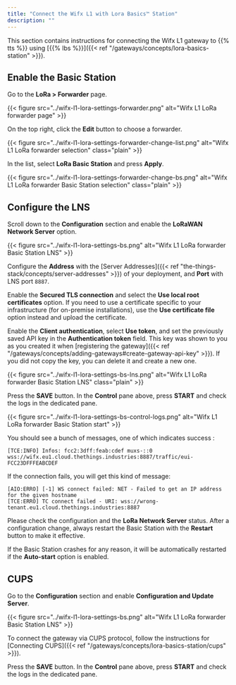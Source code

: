```yaml
---
title: "Connect the Wifx L1 with Lora Basics™ Station"
description: ""
---
```


This section contains instructions for connecting the Wifx L1 gateway to {{% tts %}} using [{{% lbs %}}]({{< ref "/gateways/concepts/lora-basics-station" >}}).

<!--more-->

## Enable the Basic Station

Go to the **LoRa > Forwarder** page.

{{< figure src="../wifx-l1-lora-settings-forwarder.png" alt="Wifx L1 LoRa forwarder page" >}}

On the top right, click the **Edit** button to choose a forwarder.

{{< figure src="../wifx-l1-lora-settings-forwarder-change-list.png" alt="Wifx L1 LoRa forwarder selection" class="plain" >}}

In the list, select **LoRa Basic Station** and press **Apply**.

{{< figure src="../wifx-l1-lora-settings-forwarder-change-bs.png" alt="Wifx L1 LoRa forwarder Basic Station selection" class="plain" >}}

## Configure the LNS

Scroll down to the **Configuration** section and enable the **LoRaWAN Network Server** option.

{{< figure src="../wifx-l1-lora-settings-bs.png" alt="Wifx L1 LoRa forwarder Basic Station LNS" >}}

Configure the **Address** with the [Server Addresses]({{< ref "the-things-stack/concepts/server-addresses" >}}) of your deployment, and **Port** with LNS port `8887`.

Enable the **Secured TLS connection** and select the **Use local root certificates** option. If you need to use a certificate specific to your infrastructure (for on-premise installations), use the **Use certificate file** option instead and upload the certificate.

Enable the **Client authentication**, select **Use token**, and set the previously saved API key in the **Authentication token** field. This key was shown to you as you created it when [registering the gateway]({{< ref "/gateways/concepts/adding-gateways#create-gateway-api-key" >}}). If you did not copy the key, you can delete it and create a new one.

{{< figure src="../wifx-l1-lora-settings-bs-lns.png" alt="Wifx L1 LoRa forwarder Basic Station LNS" class="plain" >}}

Press the **SAVE** button. In the **Control** pane above, press **START** and check the logs in the dedicated pane.

{{< figure src="../wifx-l1-lora-settings-bs-control-logs.png" alt="Wifx L1 LoRa forwarder Basic Station start" >}}

You should see a bunch of messages, one of which indicates success :

```log
[TCE:INFO] Infos: fcc2:3dff:feab:cdef muxs-::0 wss://wifx.eu1.cloud.thethings.industries:8887/traffic/eui-FCC23DFFFEABCDEF
```

If the connection fails, you will get this kind of message:

```log
[AIO:ERRO] [-1] WS connect failed: NET - Failed to get an IP address for the given hostname
[TCE:ERRO] TC connect failed - URI: wss://wrong-tenant.eu1.cloud.thethings.industries:8887
```

Please check the configuration and the **LoRa Network Server** status. After a configuration change, always restart the Basic Station with the **Restart** button to make it effective.

If the Basic Station crashes for any reason, it will be automatically restarted if the **Auto-start** option is enabled.

## CUPS

Go to the **Configuration** section and enable **Configuration and Update Server**.

{{< figure src="../wifx-l1-lora-settings-bs.png" alt="Wifx L1 LoRa forwarder Basic Station LNS" >}}

To connect the gateway via CUPS protocol, follow the instructions for [Connecting CUPS]({{< ref "/gateways/concepts/lora-basics-station/cups" >}}).

Press the **SAVE** button. In the **Control** pane above, press **START** and check the logs in the dedicated pane.
